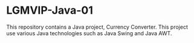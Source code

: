 # LGMVIP-Java-01
This repository contains a Java project, Currency Converter. This project use various Java technologies such as Java Swing and Java AWT.
